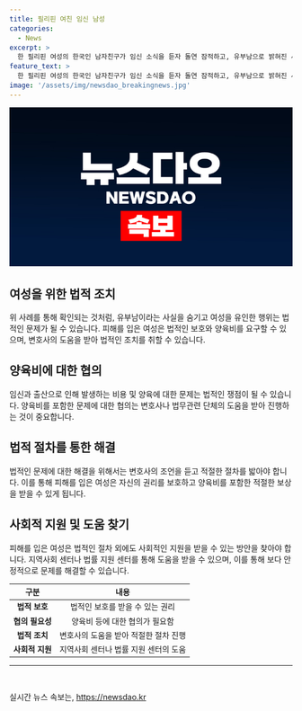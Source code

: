 ```yaml
---
title: 필리핀 여친 임신 남성
categories:
  - News
excerpt: >
  한 필리핀 여성의 한국인 남자친구가 임신 소식을 듣자 돌연 잠적하고, 유부남으로 밝혀진 사실이 알려졌다. 피해 여성은 양육비를 받고 싶다며 호소하고, 사건은 SNS 및 유튜버에 의해 조명받고 있다. 유튜버와 구독자들은 해당 남성의 유부남 및 양육비 거부를 공개하며 분노를 토로했다. 해당 사건은 종교적 이유로 낙태와 이혼이 금지된 필리핀에서 어려운 상황에 처한 피해 여성의 이야기로 누리꾼들의 관심을 모으고 있다.
feature_text: >
  한 필리핀 여성의 한국인 남자친구가 임신 소식을 듣자 돌연 잠적하고, 유부남으로 밝혀진 사실이 알려졌다. 피해 여성은 양육비를 받고 싶다며 호소하고, 사건은 SNS 및 유튜버에 의해 조명받고 있다. 유튜버와 구독자들은 해당 남성의 유부남 및 양육비 거부를 공개하며 분노를 토로했다. 해당 사건은 종교적 이유로 낙태와 이혼이 금지된 필리핀에서 어려운 상황에 처한 피해 여성의 이야기로 누리꾼들의 관심을 모으고 있다.
image: '/assets/img/newsdao_breakingnews.jpg'
---
```


<p><img src="/assets/img/newsdao_breakingnews.jpg" alt="pcversion 속보" /></p>

<h2 data-ke-size="size26">여성을 위한 법적 조치</h2>

<p data-ke-size="size16">위 사례를 통해 확인되는 것처럼, 유부남이라는 사실을 숨기고 여성을 유인한 행위는 법적인 문제가 될 수 있습니다. 피해를 입은 여성은 법적인 보호와 양육비를 요구할 수 있으며, 변호사의 도움을 받아 법적인 조치를 취할 수 있습니다.</p>

<h2 data-ke-size="size26">양육비에 대한 협의</h2>

<p data-ke-size="size16">임신과 출산으로 인해 발생하는 비용 및 양육에 대한 문제는 법적인 쟁점이 될 수 있습니다. 양육비를 포함한 문제에 대한 협의는 변호사나 법무관련 단체의 도움을 받아 진행하는 것이 중요합니다.</p>

<h2 data-ke-size="size26">법적 절차를 통한 해결</h2>

<p data-ke-size="size16">법적인 문제에 대한 해결을 위해서는 변호사의 조언을 듣고 적절한 절차를 밟아야 합니다. 이를 통해 피해를 입은 여성은 자신의 권리를 보호하고 양육비를 포함한 적절한 보상을 받을 수 있게 됩니다.</p>

<h2 data-ke-size="size26">사회적 지원 및 도움 찾기</h2>

<p data-ke-size="size16">피해를 입은 여성은 법적인 절차 외에도 사회적인 지원을 받을 수 있는 방안을 찾아야 합니다. 지역사회 센터나 법률 지원 센터를 통해 도움을 받을 수 있으며, 이를 통해 보다 안정적으로 문제를 해결할 수 있습니다.</p>

<table>
<thead>
    <tr>
        <th style="text-align: center;">구분</th>
        <th style="text-align: center;">내용</th>
    </tr>
</thead>
<tbody>
    <tr>
        <td style="text-align: center;"><b>법적 보호</b></td>
        <td style="text-align: center;">법적인 보호를 받을 수 있는 권리</td>
    </tr>
    <tr>
        <td style="text-align: center;"><b>협의 필요성</b></td>
        <td style="text-align: center;">양육비 등에 대한 협의가 필요함</td>
    </tr>
    <tr>
        <td style="text-align: center;"><b>법적 조치</b></td>
        <td style="text-align: center;">변호사의 도움을 받아 적절한 절차 진행</td>
    </tr>
    <tr>
        <td style="text-align: center;"><b>사회적 지원</b></td>
        <td style="text-align: center;">지역사회 센터나 법률 지원 센터의 도움</td>
    </tr>
</tbody>
</table>

<hr>

<p data-ke-size="size16">&nbsp;</p>
실시간 뉴스 속보는, <a href="https://newsdao.kr" rel="dofollow">https://newsdao.kr</a>


